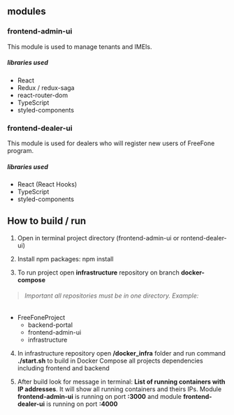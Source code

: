 ## modules

### frontend-admin-ui

This module is used to manage tenants and IMEIs.

##### libraries used

- React
- Redux / redux-saga
- react-router-dom
- TypeScript
- styled-components

### frontend-dealer-ui

This module is used for dealers who will register new users of FreeFone program.

##### libraries used

- React (React Hooks)
- TypeScript
- styled-components

## How to build / run

1. Open in terminal project directory (frontend-admin-ui or rontend-dealer-ui)

2. Install npm packages: npm install

3. To run project open <b>infrastructure</b> repository on branch <b>docker-compose</b>

> ###### Important all repositories must be in one directory. Example:

- FreeFoneProject
  - backend-portal
  - frontend-admin-ui
  - infrastructure

4. In infrastructure repository open <b>/docker_infra</b> folder and run command <b>./start.sh</b> to build in Docker Compose all projects dependencies including frontend and backend

5. After build look for message in terminal: <b>List of running containers with IP addresses</b>. It will show all running containers and theirs IPs. Module <b>frontend-admin-ui</b> is running on port <b>:3000</b> and module <b>frontend-dealer-ui</b> is running on port <b>:4000</b>
